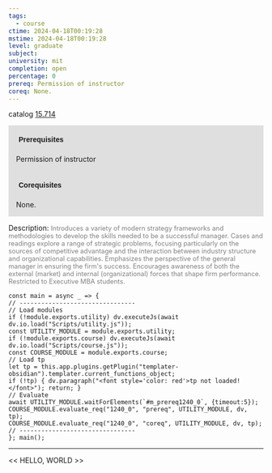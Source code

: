 ```yaml
---
tags:
  - course
ctime: 2024-04-18T00:19:28
mstime: 2024-04-18T00:19:28
level: graduate
subject: 
university: mit
completion: open
percentage: 0
prereq: Permission of instructor
coreq: None.
---
```


catalog [15.714](http://student.mit.edu/catalog/m15c.html#15.714)

<span style="display: block; padding: 15px; background-color: rgb(100, 100, 100, 0.2);"><font id="m_prereq1240_0" style="display: block; font-family: Arial, sans-serif; font-weight: bold; padding: 5px">Prerequisites</font><br><span id="prereq1240_0">Permission of instructor</span></span>
<span style="display: block; padding: 15px; background-color: rgb(100, 100, 100, 0.2);"><font id="m_coreq1240_0" style="display: block; font-family: Arial, sans-serif; font-weight: bold; padding: 5px">Corequisites</font><br><span id="coreq1240_0">None.</span></span>

<font style="">Description:</font>
<font style="color: grey; font-size: 0.8rem;">Introduces a variety of modern strategy frameworks and methodologies to develop the skills needed to be a successful manager. Cases and readings explore a range of strategic problems, focusing particularly on the sources of competitive advantage and the interaction between industry structure and organizational capabilities. Emphasizes the perspective of the general manager in ensuring the firm's success. Encourages awareness of both the external (market) and internal (organizational) forces that shape firm performance. Restricted to Executive MBA students.</font>

```dataviewjs
const main = async _ => {
// --------------------------------
// Load modules
if (!module.exports.utility) dv.executeJs(await dv.io.load("Scripts/utility.js"));
const UTILITY_MODULE = module.exports.utility;
if (!module.exports.course) dv.executeJs(await dv.io.load("Scripts/course.js"));
const COURSE_MODULE = module.exports.course;
// Load tp
let tp = this.app.plugins.getPlugin("templater-obsidian").templater.current_functions_object;
if (!tp) { dv.paragraph("<font style='color: red'>tp not loaded!</font>"); return; }
// Evaluate
await UTILITY_MODULE.waitForElements(`#m_prereq1240_0`, {timeout:5});
COURSE_MODULE.evaluate_req("1240_0", "prereq", UTILITY_MODULE, dv, tp);
COURSE_MODULE.evaluate_req("1240_0", "coreq", UTILITY_MODULE, dv, tp);
// --------------------------------
}; main();
```

---

<< HELLO, WORLD >>
